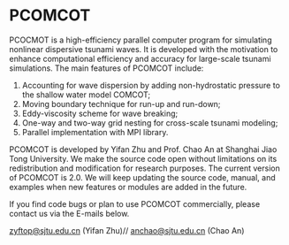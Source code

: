 # PCOMCOT
PCOCMOT is a high-efficiency parallel computer program for simulating nonlinear dispersive tsunami waves. It is developed with the motivation to enhance computational efficiency and accuracy for large-scale tsunami simulations. The main features of PCOMCOT include:
1) Accounting for wave dispersion by adding non-hydrostatic pressure to the shallow water model COMCOT;
2) Moving boundary technique for run-up and run-down;
3) Eddy-viscosity scheme for wave breaking;
4) One-way and two-way grid nesting for cross-scale tsunami modeling;
5) Parallel implementation with MPI library.

PCOMCOT is developed by Yifan Zhu and Prof. Chao An at Shanghai Jiao Tong University. We make the source code open without limitations on its redistribution and modification for research purposes. The current version of PCOMCOT is 2.0. We will keep updating the source code, manual, and examples when new features or modules are added in the future. 

If you find code bugs or plan to use PCOMCOT commercially, please contact us via the E-mails below.

zyftop@sjtu.edu.cn (Yifan Zhu)//
anchao@sjtu.edu.cn (Chao An)
